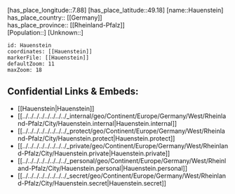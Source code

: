 ﻿---
location: [49.18,7.88] 
mapzoom: [7,12] 
mapmarker: city 
type: City
tags:
- geo/City


SpocWebEntityId: 30808
isDeleted: false
confidential: public

---
[has_place_longitude::7.88] 
[has_place_latitude::49.18] 
[name::Hauenstein] 
has_place_country:: [[Germany]]  
has_place_province:: [[Rheinland-Pfalz]]  
[Population::] 
[Unknown::] 


```leaflet
id: Hauenstein
coordinates: [[Hauenstein]] 
markerFile: [[Hauenstein]] 
defaultZoom: 11 
maxZoom: 18
```


## Confidential Links & Embeds: 
- [[Hauenstein|Hauenstein]]  
- [[../../../../../../../../_internal/geo/Continent/Europe/Germany/West/Rheinland-Pfalz/City/Hauenstein.internal|Hauenstein.internal]] 
- [[../../../../../../../../_protect/geo/Continent/Europe/Germany/West/Rheinland-Pfalz/City/Hauenstein.protect|Hauenstein.protect]] 
- [[../../../../../../../../_private/geo/Continent/Europe/Germany/West/Rheinland-Pfalz/City/Hauenstein.private|Hauenstein.private]] 
- [[../../../../../../../../_personal/geo/Continent/Europe/Germany/West/Rheinland-Pfalz/City/Hauenstein.personal|Hauenstein.personal]] 
- [[../../../../../../../../_secret/geo/Continent/Europe/Germany/West/Rheinland-Pfalz/City/Hauenstein.secret|Hauenstein.secret]] 
